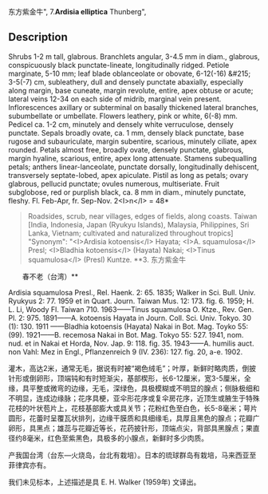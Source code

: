 东方紫金牛",
7.**Ardisia elliptica** Thunberg",

## Description
Shrubs 1-2 m tall, glabrous. Branchlets angular, 3-4.5 mm in diam., glabrous, conspicuously black punctate-lineate, longitudinally ridged. Petiole marginate, 5-10 mm; leaf blade oblanceolate or obovate, 6-12(-16) &amp;#215; 3-5(-7) cm, subleathery, dull and densely punctate abaxially, especially along margin, base cuneate, margin revolute, entire, apex obtuse or acute; lateral veins 12-34 on each side of midrib, marginal vein present. Inflorescences axillary or subterminal on basally thickened lateral branches, subumbellate or umbellate. Flowers leathery, pink or white, 6(-8) mm. Pedicel ca. 1-2 cm, minutely and densely white verruculose, densely punctate. Sepals broadly ovate, ca. 1 mm, densely black punctate, base rugose and subauriculate, margin subentire, scarious, minutely ciliate, apex rounded. Petals almost free, broadly ovate, densely punctate, glabrous, margin hyaline, scarious, entire, apex long attenuate. Stamens subequalling petals; anthers linear-lanceolate, punctate dorsally, longitudinally dehiscent, transversely septate-lobed, apex apiculate. Pistil as long as petals; ovary glabrous, pellucid punctate; ovules numerous, multiseriate. Fruit subglobose, red or purplish black, ca. 8 mm in diam., minutely punctate, fleshy. Fl. Feb-Apr, fr. Sep-Nov. 2&lt;I&gt;n&lt;/I&gt; = 48*

> Roadsides, scrub, near villages, edges of fields, along coasts. Taiwan [India, Indonesia, Japan (Ryukyu Islands), Malaysia, Philippines, Sri Lanka, Vietnam; cultivated and naturalized throughout tropics]
  "Synonym": "&lt;I&gt;Ardisia kotoensis&lt;/I&gt; Hayata; &lt;I&gt;A. squamulosa&lt;/I&gt; Presl; &lt;I&gt;Bladhia kotoensis&lt;/I&gt; (Hayata) Nakai; &lt;I&gt;Tinus squamulosa&lt;/I&gt; (Presl) Kuntze.
**3. 东方紫金牛
<p style='text-indent:28px'>春不老（台湾）**

Ardisia squamulosa Presl., Rel. Haenk. 2: 65. 1835; Walker in Sci. Bull. Univ. Ryukyus 2: 77. 1959 et in Quart. Journ. Taiwan Mus. 12: 173. fig. 6. 1959; H. L. Li, Woody Fl. Taiwan 710. 1963——Tinus squamulosa O. Ktze., Rev. Gen. Pl. 2: 975. 1891——A. kotoensis Hayata in Journ. Coll. Sci. Univ. Tokyo. 30 (1): 130. 1911 ——Bladhia kotoensis (Hayata) Nakai in Bot. Mag. Toyko 55: (99). 1921——B. recemosa Nakai in Bot. Mag. Tokyo 55: 527. 1941, nom. nud. et in Nakai et Horda, Nov. Jap. 9: 118. fig. 35. 1943——A. humilis auct. non Vahl: Mez in Engl., Pflanzenreich 9 (IV. 236): 127. fig. 20, a-e. 1902.

灌木，高达2米，通常无毛，据说有时被“褐色绒毛”；叶厚，新鲜时略肉质，倒披针形或倒卵形，顶端钝和有时短渐尖，基部楔形，长6-12厘米，宽3-5厘米，全缘，具平整或微弯的边缘，无毛，深绿色，具极模糊或不明显的腺点；侧脉极细和不明显，连成边缘脉；花序具梗，亚伞形花序或复伞房花序，近顶生或腋生于特殊花枝的叶状苞片上，花枝基部膨大或具关节；花粉红色至白色，长5-8毫米；萼片圆形，花蕾时呈覆瓦状排列，边缘干膜质和具细缘毛，具厚且黑色的腺点；花瓣广卵形，具黑点；雄蕊与花瓣近等长，花药披针形，顶端点尖，背部具黑腺点；果直径约8毫米，红色至紫黑色，具极多的小腺点，新鲜时多少肉质。

产我国台湾（台东—火烧岛，台北有栽培）。日本的琉球群岛有栽培，马来西亚至菲律宾亦有。

我们未见标本，上述描述是具 E. H. Walker (1959年) 文译出。
